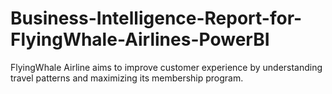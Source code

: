 # Business-Intelligence-Report-for-FlyingWhale-Airlines-PowerBI
FlyingWhale Airline aims to improve customer experience by understanding travel patterns and maximizing its membership program. 
